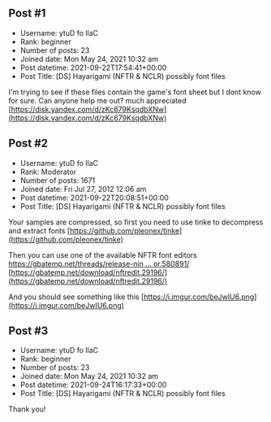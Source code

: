 ## Post #1
- Username: ytuD fo llaC
- Rank: beginner
- Number of posts: 23
- Joined date: Mon May 24, 2021 10:32 am
- Post datetime: 2021-09-22T17:54:41+00:00
- Post Title: [DS] Hayarigami (NFTR & NCLR) possibly font files

I'm trying to see if these files contain the game's font sheet but I dont know for sure. Can anyone help me out? much appreciated  
[https://disk.yandex.com/d/zKc679KsqdbXNw](https://disk.yandex.com/d/zKc679KsqdbXNw)
## Post #2
- Username: ytuD fo llaC
- Rank: Moderator
- Number of posts: 1671
- Joined date: Fri Jul 27, 2012 12:06 am
- Post datetime: 2021-09-22T20:08:51+00:00
- Post Title: [DS] Hayarigami (NFTR & NCLR) possibly font files

Your samples are compressed, so first you need to use tinke to decompress and extract fonts
[https://github.com/pleonex/tinke](https://github.com/pleonex/tinke)

Then you can use one of the available NFTR font editors
[https://gbatemp.net/threads/release-nin ... or.580891/](https://gbatemp.net/threads/release-nintyfont-nintendo-binary-font-editor.580891/)
[https://gbatemp.net/download/nftredit.29196/](https://gbatemp.net/download/nftredit.29196/)

And you should see something like this
[https://i.imgur.com/beJwIU6.png](https://i.imgur.com/beJwIU6.png)
## Post #3
- Username: ytuD fo llaC
- Rank: beginner
- Number of posts: 23
- Joined date: Mon May 24, 2021 10:32 am
- Post datetime: 2021-09-24T16:17:33+00:00
- Post Title: [DS] Hayarigami (NFTR & NCLR) possibly font files

Thank you!
